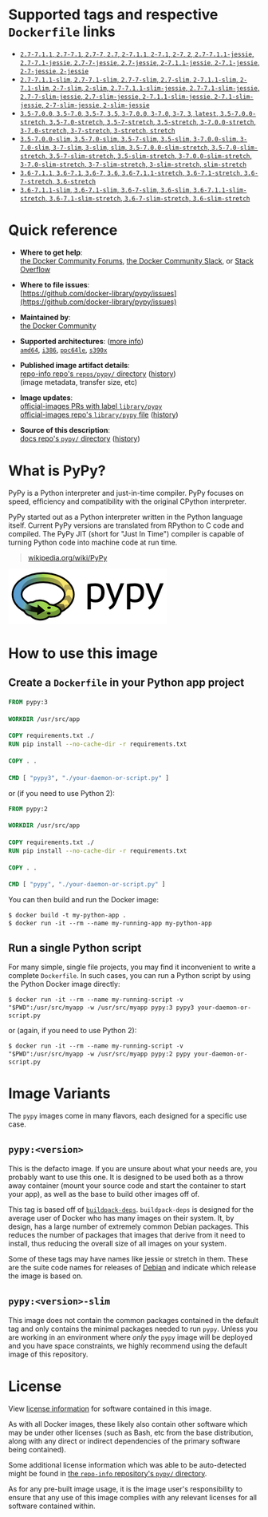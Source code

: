<!--

********************************************************************************

WARNING:

    DO NOT EDIT "pypy/README.md"

    IT IS AUTO-GENERATED

    (from the other files in "pypy/" combined with a set of templates)

********************************************************************************

-->

# Supported tags and respective `Dockerfile` links

-	[`2.7-7.1.1`, `2.7-7.1`, `2.7-7`, `2.7`, `2-7.1.1`, `2-7.1`, `2-7`, `2`, `2.7-7.1.1-jessie`, `2.7-7.1-jessie`, `2.7-7-jessie`, `2.7-jessie`, `2-7.1.1-jessie`, `2-7.1-jessie`, `2-7-jessie`, `2-jessie`](https://github.com/docker-library/pypy/blob/77b18a3a18c4b3e7d0ac04fb816d0778d612f8c0/2.7/Dockerfile)
-	[`2.7-7.1.1-slim`, `2.7-7.1-slim`, `2.7-7-slim`, `2.7-slim`, `2-7.1.1-slim`, `2-7.1-slim`, `2-7-slim`, `2-slim`, `2.7-7.1.1-slim-jessie`, `2.7-7.1-slim-jessie`, `2.7-7-slim-jessie`, `2.7-slim-jessie`, `2-7.1.1-slim-jessie`, `2-7.1-slim-jessie`, `2-7-slim-jessie`, `2-slim-jessie`](https://github.com/docker-library/pypy/blob/77b18a3a18c4b3e7d0ac04fb816d0778d612f8c0/2.7/slim/Dockerfile)
-	[`3.5-7.0.0`, `3.5-7.0`, `3.5-7`, `3.5`, `3-7.0.0`, `3-7.0`, `3-7`, `3`, `latest`, `3.5-7.0.0-stretch`, `3.5-7.0-stretch`, `3.5-7-stretch`, `3.5-stretch`, `3-7.0.0-stretch`, `3-7.0-stretch`, `3-7-stretch`, `3-stretch`, `stretch`](https://github.com/docker-library/pypy/blob/48c5dd4cb72a73043c1559e77e6f15975fe9fd20/3.5/Dockerfile)
-	[`3.5-7.0.0-slim`, `3.5-7.0-slim`, `3.5-7-slim`, `3.5-slim`, `3-7.0.0-slim`, `3-7.0-slim`, `3-7-slim`, `3-slim`, `slim`, `3.5-7.0.0-slim-stretch`, `3.5-7.0-slim-stretch`, `3.5-7-slim-stretch`, `3.5-slim-stretch`, `3-7.0.0-slim-stretch`, `3-7.0-slim-stretch`, `3-7-slim-stretch`, `3-slim-stretch`, `slim-stretch`](https://github.com/docker-library/pypy/blob/48c5dd4cb72a73043c1559e77e6f15975fe9fd20/3.5/slim/Dockerfile)
-	[`3.6-7.1.1`, `3.6-7.1`, `3.6-7`, `3.6`, `3.6-7.1.1-stretch`, `3.6-7.1-stretch`, `3.6-7-stretch`, `3.6-stretch`](https://github.com/docker-library/pypy/blob/77b18a3a18c4b3e7d0ac04fb816d0778d612f8c0/3.6/Dockerfile)
-	[`3.6-7.1.1-slim`, `3.6-7.1-slim`, `3.6-7-slim`, `3.6-slim`, `3.6-7.1.1-slim-stretch`, `3.6-7.1-slim-stretch`, `3.6-7-slim-stretch`, `3.6-slim-stretch`](https://github.com/docker-library/pypy/blob/77b18a3a18c4b3e7d0ac04fb816d0778d612f8c0/3.6/slim/Dockerfile)

# Quick reference

-	**Where to get help**:  
	[the Docker Community Forums](https://forums.docker.com/), [the Docker Community Slack](https://blog.docker.com/2016/11/introducing-docker-community-directory-docker-community-slack/), or [Stack Overflow](https://stackoverflow.com/search?tab=newest&q=docker)

-	**Where to file issues**:  
	[https://github.com/docker-library/pypy/issues](https://github.com/docker-library/pypy/issues)

-	**Maintained by**:  
	[the Docker Community](https://github.com/docker-library/pypy)

-	**Supported architectures**: ([more info](https://github.com/docker-library/official-images#architectures-other-than-amd64))  
	[`amd64`](https://hub.docker.com/r/amd64/pypy/), [`i386`](https://hub.docker.com/r/i386/pypy/), [`ppc64le`](https://hub.docker.com/r/ppc64le/pypy/), [`s390x`](https://hub.docker.com/r/s390x/pypy/)

-	**Published image artifact details**:  
	[repo-info repo's `repos/pypy/` directory](https://github.com/docker-library/repo-info/blob/master/repos/pypy) ([history](https://github.com/docker-library/repo-info/commits/master/repos/pypy))  
	(image metadata, transfer size, etc)

-	**Image updates**:  
	[official-images PRs with label `library/pypy`](https://github.com/docker-library/official-images/pulls?q=label%3Alibrary%2Fpypy)  
	[official-images repo's `library/pypy` file](https://github.com/docker-library/official-images/blob/master/library/pypy) ([history](https://github.com/docker-library/official-images/commits/master/library/pypy))

-	**Source of this description**:  
	[docs repo's `pypy/` directory](https://github.com/docker-library/docs/tree/master/pypy) ([history](https://github.com/docker-library/docs/commits/master/pypy))

# What is PyPy?

PyPy is a Python interpreter and just-in-time compiler. PyPy focuses on speed, efficiency and compatibility with the original CPython interpreter.

PyPy started out as a Python interpreter written in the Python language itself. Current PyPy versions are translated from RPython to C code and compiled. The PyPy JIT (short for "Just In Time") compiler is capable of turning Python code into machine code at run time.

> [wikipedia.org/wiki/PyPy](https://en.wikipedia.org/wiki/PyPy)

![logo](https://raw.githubusercontent.com/docker-library/docs/ff804ee81e3f94dab5cd207a0a0504e5e67606dd/pypy/logo.png)

# How to use this image

## Create a `Dockerfile` in your Python app project

```dockerfile
FROM pypy:3

WORKDIR /usr/src/app

COPY requirements.txt ./
RUN pip install --no-cache-dir -r requirements.txt

COPY . .

CMD [ "pypy3", "./your-daemon-or-script.py" ]
```

or (if you need to use Python 2):

```dockerfile
FROM pypy:2

WORKDIR /usr/src/app

COPY requirements.txt ./
RUN pip install --no-cache-dir -r requirements.txt

COPY . .

CMD [ "pypy", "./your-daemon-or-script.py" ]
```

You can then build and run the Docker image:

```console
$ docker build -t my-python-app .
$ docker run -it --rm --name my-running-app my-python-app
```

## Run a single Python script

For many simple, single file projects, you may find it inconvenient to write a complete `Dockerfile`. In such cases, you can run a Python script by using the Python Docker image directly:

```console
$ docker run -it --rm --name my-running-script -v "$PWD":/usr/src/myapp -w /usr/src/myapp pypy:3 pypy3 your-daemon-or-script.py
```

or (again, if you need to use Python 2):

```console
$ docker run -it --rm --name my-running-script -v "$PWD":/usr/src/myapp -w /usr/src/myapp pypy:2 pypy your-daemon-or-script.py
```

# Image Variants

The `pypy` images come in many flavors, each designed for a specific use case.

## `pypy:<version>`

This is the defacto image. If you are unsure about what your needs are, you probably want to use this one. It is designed to be used both as a throw away container (mount your source code and start the container to start your app), as well as the base to build other images off of.

This tag is based off of [`buildpack-deps`](https://hub.docker.com/_/buildpack-deps/). `buildpack-deps` is designed for the average user of Docker who has many images on their system. It, by design, has a large number of extremely common Debian packages. This reduces the number of packages that images that derive from it need to install, thus reducing the overall size of all images on your system.

Some of these tags may have names like jessie or stretch in them. These are the suite code names for releases of [Debian](https://wiki.debian.org/DebianReleases) and indicate which release the image is based on.

## `pypy:<version>-slim`

This image does not contain the common packages contained in the default tag and only contains the minimal packages needed to run `pypy`. Unless you are working in an environment where *only* the `pypy` image will be deployed and you have space constraints, we highly recommend using the default image of this repository.

# License

View [license information](https://bitbucket.org/pypy/pypy/src/c3ff0dd6252b6ba0d230f3624dbb4aab8973a1d0/LICENSE?at=default) for software contained in this image.

As with all Docker images, these likely also contain other software which may be under other licenses (such as Bash, etc from the base distribution, along with any direct or indirect dependencies of the primary software being contained).

Some additional license information which was able to be auto-detected might be found in [the `repo-info` repository's `pypy/` directory](https://github.com/docker-library/repo-info/tree/master/repos/pypy).

As for any pre-built image usage, it is the image user's responsibility to ensure that any use of this image complies with any relevant licenses for all software contained within.
